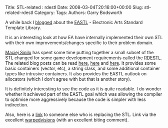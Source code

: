 Title: STL-related : rdestl
Date: 2008-03-04T20:16:00+00:00
Slug: stl-related-rdestl
Category: 
Tags: 
Authors: Garry Bodsworth

A while back I <a href="http://garrys-brain.blogspot.com/2007/09/eastl-and-allocators.html">blogged</a> about the <a href="http://www.open-std.org/jtc1/sc22/wg21/docs/papers/2007/n2271.html">EASTL</a> - Electronic Arts Standard Template Library.

It is an interesting look at how EA have internally implemented their own STL with their own improvements/changes specific to their problem domain.

<a href="http://msinilo.pl/blog/">Maciej Sinilo</a> has spent some time putting together a small subset of the STL changed for some game development requirements called the <a href="http://code.google.com/p/rdestl/">RDESTL</a>.  The related blog posts can be read <a href="http://msinilo.pl/blog/?p=25">here</a>, <a href="http://msinilo.pl/blog/?p=28">here</a> and <a href="http://msinilo.pl/blog/?p=33">here</a>.  It provides some basic containers (vector, etc), a string class, and some additional container types like intrusive containers.  It also provides the EASTL outlook on allocators (which I don't agree with but that is another story).

It is definitely interesting to see the code as it is quite readable.  I do wonder whether it achieved part of the EASTL goal which was allowing the compiler to optimise more aggressively because the code is simpler with less indirection.

Also, here is a <a href="http://www.spreetree.net/blog/?p=7">link</a> to someone else who is replacing the STL.  Link via the excellent <a href="http://warpedvisions.org/">warpedvisions</a> (with an excellent biting comment).
